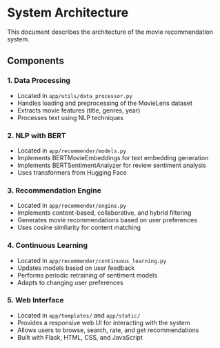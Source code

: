 # System Architecture

This document describes the architecture of the movie recommendation system.

## Components

### 1. Data Processing

- Located in `app/utils/data_processor.py`
- Handles loading and preprocessing of the MovieLens dataset
- Extracts movie features (title, genres, year)
- Processes text using NLP techniques

### 2. NLP with BERT

- Located in `app/recommender/models.py`
- Implements BERTMovieEmbeddings for text embedding generation
- Implements BERTSentimentAnalyzer for review sentiment analysis
- Uses transformers from Hugging Face

### 3. Recommendation Engine

- Located in `app/recommender/engine.py`
- Implements content-based, collaborative, and hybrid filtering
- Generates movie recommendations based on user preferences
- Uses cosine similarity for content matching

### 4. Continuous Learning

- Located in `app/recommender/continuous_learning.py`
- Updates models based on user feedback
- Performs periodic retraining of sentiment models
- Adapts to changing user preferences

### 5. Web Interface

- Located in `app/templates/` and `app/static/`
- Provides a responsive web UI for interacting with the system
- Allows users to browse, search, rate, and get recommendations
- Built with Flask, HTML, CSS, and JavaScript
